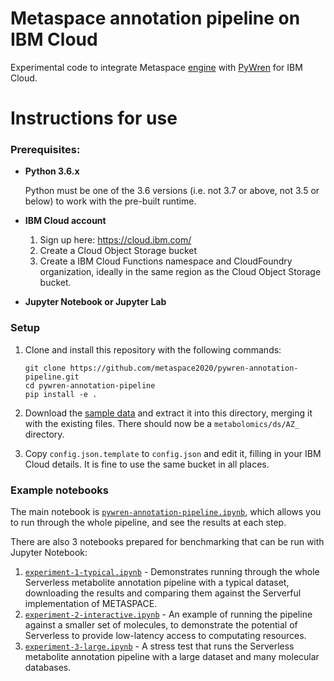 # Metaspace annotation pipeline on IBM Cloud
Experimental code to integrate Metaspace [engine](https://github.com/metaspace2020/metaspace/tree/master/metaspace/engine)
with [PyWren](https://github.com/pywren/pywren-ibm-cloud) for IBM Cloud.

# Instructions for use

### Prerequisites:
* **Python 3.6.x**

    Python must be one of the 3.6 versions (i.e. not 3.7 or above, not 3.5 or below) to work with the pre-built runtime. 

* **IBM Cloud account**

    1. Sign up here: https://cloud.ibm.com/
    2. Create a Cloud Object Storage bucket
    3. Create a IBM Cloud Functions namespace and CloudFoundry organization, ideally in the same region as the Cloud Object Storage bucket.

* **Jupyter Notebook or Jupyter Lab**

### Setup

1. Clone and install this repository with the following commands:
    
    ```
    git clone https://github.com/metaspace2020/pywren-annotation-pipeline.git
    cd pywren-annotation-pipeline
    pip install -e .
    ```

2. Download the [sample data](https://s3.eu-de.cloud-object-storage.appdomain.cloud/pywren-annotation-pipeline-public/metabolomics.tar.gz) and extract it into 
    this directory, merging it with the existing files. There should now be a `metabolomics/ds/AZ_` directory. 

3. Copy `config.json.template` to `config.json` and edit it, filling in your IBM Cloud details. It is fine to use the same bucket in all places. 

### Example notebooks

The main notebook is [`pywren-annotation-pipeline.ipynb`](./pywren-annotation-pipeline.ipynb), which allows you to run
through the whole pipeline, and see the results at each step.

There are also 3 notebooks prepared for benchmarking that can be run with Jupyter Notebook:

1. [`experiment-1-typical.ipynb`](./experiment-1-typical.ipynb) - Demonstrates running through the whole 
    Serverless metabolite annotation pipeline with a typical dataset,  
    downloading the results and comparing them against the Serverful implementation of METASPACE.
2. [`experiment-2-interactive.ipynb`](./experiment-2-interactive.ipynb) - An example of running the pipeline against 
    a smaller set of molecules, to demonstrate the potential of Serverless to provide low-latency access 
    to computating resources.
3. [`experiment-3-large.ipynb`](./experiment-3-large.ipynb) - A stress test that runs the Serverless metabolite 
    annotation pipeline with a large dataset and many molecular databases.
    
